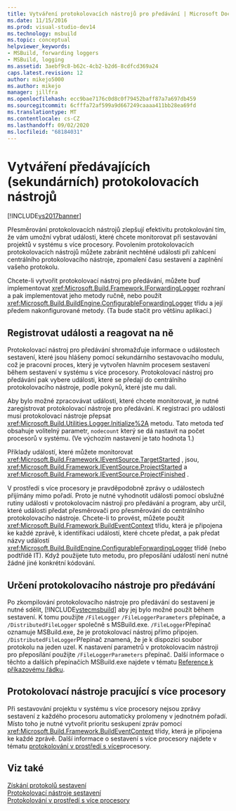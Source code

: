 ```yaml
---
title: Vytváření protokolovacích nástrojů pro předávání | Microsoft Docs
ms.date: 11/15/2016
ms.prod: visual-studio-dev14
ms.technology: msbuild
ms.topic: conceptual
helpviewer_keywords:
- MSBuild, forwarding loggers
- MSBuild, logging
ms.assetid: 3aebf9c8-b62c-4cb2-b2d6-8cdfcd369a24
caps.latest.revision: 12
author: mikejo5000
ms.author: mikejo
manager: jillfra
ms.openlocfilehash: ecc9bae7176c0d8c0f79452baff87a7a697db459
ms.sourcegitcommit: 6cfffa72af599a9d667249caaaa411bb28ea69fd
ms.translationtype: MT
ms.contentlocale: cs-CZ
ms.lasthandoff: 09/02/2020
ms.locfileid: "68184031"
---
```

# <a name="creating-forwarding-loggers"></a>Vytváření předávajících (sekundárních) protokolovacích nástrojů
[!INCLUDE[vs2017banner](../includes/vs2017banner.md)]

Přesměrování protokolovacích nástrojů zlepšují efektivitu protokolování tím, že vám umožní vybrat události, které chcete monitorovat při sestavování projektů v systému s více procesory. Povolením protokolovacích protokolovacích nástrojů můžete zabránit nechtěné události při zahlcení centrálního protokolovacího nástroje, zpomalení času sestavení a zaplnění vašeho protokolu.  
  
 Chcete-li vytvořit protokolovací nástroj pro předávání, můžete buď implementovat <xref:Microsoft.Build.Framework.IForwardingLogger> rozhraní a pak implementovat jeho metody ručně, nebo použít <xref:Microsoft.Build.BuildEngine.ConfigurableForwardingLogger> třídu a její předem nakonfigurované metody. (Ta bude stačit pro většinu aplikací.)  
  
## <a name="register-events-and-respond-to-them"></a>Registrovat události a reagovat na ně  
 Protokolovací nástroj pro předávání shromažďuje informace o událostech sestavení, které jsou hlášeny pomocí sekundárního sestavovacího modulu, což je pracovní proces, který je vytvořen hlavním procesem sestavení během sestavení v systému s více procesory. Protokolovací nástroj pro předávání pak vybere události, které se předají do centrálního protokolovacího nástroje, podle pokynů, které jste mu dali.  
  
 Aby bylo možné zpracovávat události, které chcete monitorovat, je nutné zaregistrovat protokolovací nástroje pro předávání. K registraci pro události musí protokolovací nástroje přepsat <xref:Microsoft.Build.Utilities.Logger.Initialize%2A> metodu. Tato metoda teď obsahuje volitelný parametr, `nodecount` který se dá nastavit na počet procesorů v systému. (Ve výchozím nastavení je tato hodnota 1.)  
  
 Příklady událostí, které můžete monitorovat <xref:Microsoft.Build.Framework.IEventSource.TargetStarted> , jsou, <xref:Microsoft.Build.Framework.IEventSource.ProjectStarted> a <xref:Microsoft.Build.Framework.IEventSource.ProjectFinished> .  
  
 V prostředí s více procesory je pravděpodobně zprávy o událostech přijímány mimo pořadí. Proto je nutné vyhodnotit události pomocí obslužné rutiny události v protokolovacím nástroji pro předávání a program, aby určil, které události předat přesměrovači pro přesměrování do centrálního protokolovacího nástroje. Chcete-li to provést, můžete použít <xref:Microsoft.Build.Framework.BuildEventContext> třídu, která je připojena ke každé zprávě, k identifikaci událostí, které chcete předat, a pak předat názvy událostí <xref:Microsoft.Build.BuildEngine.ConfigurableForwardingLogger> třídě (nebo podtřídě IT). Když použijete tuto metodu, pro přeposílání událostí není nutné žádné jiné konkrétní kódování.  
  
## <a name="specify-a-forwarding-logger"></a>Určení protokolovacího nástroje pro předávání  
 Po zkompilování protokolovacího nástroje pro předávání do sestavení je nutné sdělit, [!INCLUDE[vstecmsbuild](../includes/vstecmsbuild-md.md)] aby jej bylo možné použít během sestavení. K tomu použijte `/FileLogger` `/FileLoggerParameters` přepínače, a `/DistributedFileLogger` společně s MSBuild.exe. `/FileLogger`Přepínač oznamuje MSBuild.exe, že je protokolovací nástroj přímo připojen. `/DistributedFileLogger`Přepínač znamená, že je k dispozici soubor protokolu na jeden uzel. K nastavení parametrů v protokolovacím nástroji pro přeposílání použijte `/FileLoggerParameters` přepínač. Další informace o těchto a dalších přepínačích MSBuild.exe najdete v tématu [Reference k příkazovému řádku](../msbuild/msbuild-command-line-reference.md).  
  
## <a name="multi-processor-aware-loggers"></a>Protokolovací nástroje pracující s více procesory  
 Při sestavování projektu v systému s více procesory nejsou zprávy sestavení z každého procesoru automaticky prolomeny v jednotném pořadí. Místo toho je nutné vytvořit prioritu seskupení zpráv pomocí <xref:Microsoft.Build.Framework.BuildEventContext> třídy, která je připojena ke každé zprávě. Další informace o sestavení s více procesory najdete v tématu [protokolování v prostředí s více](../msbuild/logging-in-a-multi-processor-environment.md)procesory.  
  
## <a name="see-also"></a>Viz také  
 [Získání protokolů sestavení](../msbuild/obtaining-build-logs-with-msbuild.md)   
 [Protokolovací nástroje sestavení](../msbuild/build-loggers.md)   
 [Protokolování v prostředí s více procesory](../msbuild/logging-in-a-multi-processor-environment.md)
